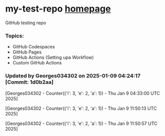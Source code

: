 # my-test-repo <a href="https://georges034302.github.io/my-test-repo-custom-actions-docker/"> homepage</a>

GitHub testing repo 

### Topics:
* GitHub Codespaces
* GitHub Pages
* GitHub Actions (Setting upa Workflow)
* Custom GitHub Actions


### Updated by Georges034302 on 2025-01-09 04:24:17 [Commit: 1d0b2aa]

[Georges034302 - Counter({'i': 3, 'e': 2, 'a': 1}) - Thu Jan  9 04:33:00 UTC 2025]

[Georges034302 - Counter({'i': 3, 'e': 2, 'a': 1}) - Thu Jan  9 11:50:13 UTC 2025]

[Georges034302 - Counter({'i': 3, 'e': 2, 'a': 1}) - Thu Jan  9 11:50:57 UTC 2025]
